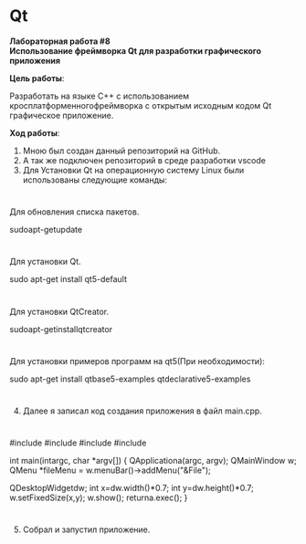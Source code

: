 # Qt
**Лабораторная работа #8**  
**Использование фреймворка Qt для разработки графического приложения**

**Цель работы**: 

Разработать на языке C++ с использованием кросплатформенногофреймворка с открытым исходным кодом Qt графическое приложение.

**Ход работы**:
1.  Мною был создан данный репозиторий на GitHub.
2.	А так же подключен репозиторий в среде разработки vscode
3.	Для Установки Qt на операционную систему Linux были использованы следующие команды:

#
Для обновления списка пакетов.

sudoapt-getupdate
# 
Для установки Qt.

sudo apt-get install qt5-default
#
Для установки QtCreator.

sudoapt-getinstallqtcreator
#
Для установки примеров программ на qt5(При необходимости):

sudo apt-get install qtbase5-examples qtdeclarative5-examples
#

4.	Далее я записал код создания приложения в файл main.cpp.
#
#include <QApplication>
#include <QMainWindow>
#include <QDesktopWidget>
#include <QMenuBar>

int main(intargc, char *argv[])
{
QApplicationa(argc, argv);
QMainWindow w;
QMenu *fileMenu = w.menuBar()->addMenu("&File");

QDesktopWidgetdw;
int x=dw.width()*0.7;
int y=dw.height()*0.7;
w.setFixedSize(x,y);
w.show();
returna.exec();
}
#
5.	Собрал и запустил приложение.






